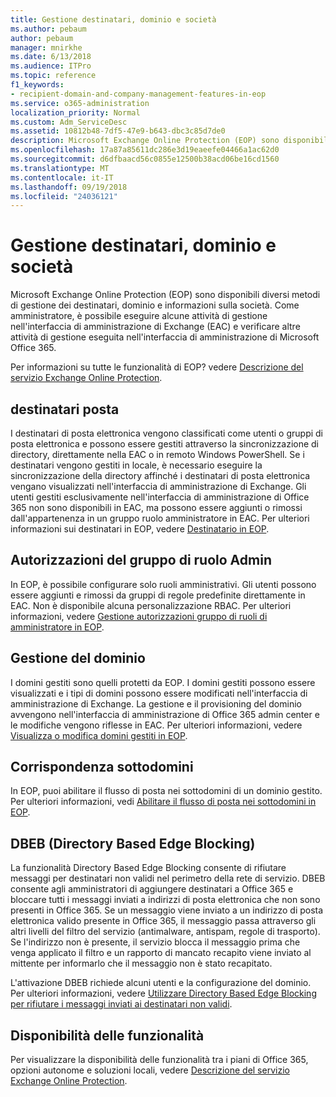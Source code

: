 ```yaml
---
title: Gestione destinatari, dominio e società
ms.author: pebaum
author: pebaum
manager: mnirkhe
ms.date: 6/13/2018
ms.audience: ITPro
ms.topic: reference
f1_keywords:
- recipient-domain-and-company-management-features-in-eop
ms.service: o365-administration
localization_priority: Normal
ms.custom: Adm_ServiceDesc
ms.assetid: 10812b48-7df5-47e9-b643-dbc3c85d7de0
description: Microsoft Exchange Online Protection (EOP) sono disponibili diversi metodi di gestione dei destinatari, dominio e informazioni sulla società. Come amministratore, è possibile eseguire alcune attività di gestione nell'interfaccia di amministrazione di Exchange (EAC) e verificare altre attività di gestione eseguita nell'interfaccia di amministrazione di Microsoft Office 365.
ms.openlocfilehash: 17a87a85611dc286e3d19eaeefe04466a1ac62d0
ms.sourcegitcommit: d6dfbaacd56c0855e12500b38acd06be16cd1560
ms.translationtype: MT
ms.contentlocale: it-IT
ms.lasthandoff: 09/19/2018
ms.locfileid: "24036121"
---
```

# <a name="recipient-domain-and-company-management"></a>Gestione destinatari, dominio e società

Microsoft Exchange Online Protection (EOP) sono disponibili diversi metodi di gestione dei destinatari, dominio e informazioni sulla società. Come amministratore, è possibile eseguire alcune attività di gestione nell'interfaccia di amministrazione di Exchange (EAC) e verificare altre attività di gestione eseguita nell'interfaccia di amministrazione di Microsoft Office 365.
  
Per informazioni su tutte le funzionalità di EOP? vedere [Descrizione del servizio Exchange Online Protection](exchange-online-protection-service-description.md).
  
## <a name="mail-recipients"></a>destinatari posta
<a name="BKMK_mailrecipients"> </a>

I destinatari di posta elettronica vengono classificati come utenti o gruppi di posta elettronica e possono essere gestiti attraverso la sincronizzazione di directory, direttamente nella EAC o in remoto Windows PowerShell. Se i destinatari vengono gestiti in locale, è necessario eseguire la sincronizzazione della directory affinché i destinatari di posta elettronica vengano visualizzati nell'interfaccia di amministrazione di Exchange. Gli utenti gestiti esclusivamente nell'interfaccia di amministrazione di Office 365 non sono disponibili in EAC, ma possono essere aggiunti o rimossi dall'appartenenza in un gruppo ruolo amministratore in EAC. Per ulteriori informazioni sui destinatari in EOP, vedere [Destinatario in EOP](https://go.microsoft.com/fwlink/p/?LinkId=280011).
  
## <a name="admin-role-group-permissions"></a>Autorizzazioni del gruppo di ruolo Admin
<a name="BKMK_adminrolegrouppermissions"> </a>

In EOP, è possibile configurare solo ruoli amministrativi. Gli utenti possono essere aggiunti e rimossi da gruppi di regole predefinite direttamente in EAC. Non è disponibile alcuna personalizzazione RBAC. Per ulteriori informazioni, vedere [Gestione autorizzazioni gruppo di ruoli di amministratore in EOP](https://go.microsoft.com/fwlink/p/?LinkId=282238).
  
## <a name="domain-management"></a>Gestione del dominio
<a name="BKMK_domainmanagement"> </a>

I domini gestiti sono quelli protetti da EOP. I domini gestiti possono essere visualizzati e i tipi di domini possono essere modificati nell'interfaccia di amministrazione di Exchange. La gestione e il provisioning del dominio avvengono nell'interfaccia di amministrazione di Office 365 admin center e le modifiche vengono riflesse in EAC. Per ulteriori informazioni, vedere [Visualizza o modifica domini gestiti in EOP](https://go.microsoft.com/fwlink/p/?LinkId=282239).
  
## <a name="match-subdomains"></a>Corrispondenza sottodomini
<a name="BKMK_EOP_Match_Subdomains"> </a>

In EOP, puoi abilitare il flusso di posta nei sottodomini di un dominio gestito. Per ulteriori informazioni, vedi [Abilitare il flusso di posta nei sottodomini in EOP](https://go.microsoft.com/fwlink/p/?LinkId=397213). 
  
## <a name="directory-based-edge-blocking-dbeb"></a>DBEB (Directory Based Edge Blocking)
<a name="BKMK_DBEB"> </a>

La funzionalità Directory Based Edge Blocking consente di rifiutare messaggi per destinatari non validi nel perimetro della rete di servizio. DBEB consente agli amministratori di aggiungere destinatari a Office 365 e bloccare tutti i messaggi inviati a indirizzi di posta elettronica che non sono presenti in Office 365. Se un messaggio viene inviato a un indirizzo di posta elettronica valido presente in Office 365, il messaggio passa attraverso gli altri livelli del filtro del servizio (antimalware, antispam, regole di trasporto). Se l'indirizzo non è presente, il servizio blocca il messaggio prima che venga applicato il filtro e un rapporto di mancato recapito viene inviato al mittente per informarlo che il messaggio non è stato recapitato. 
  
L'attivazione DBEB richiede alcuni utenti e la configurazione del dominio. Per ulteriori informazioni, vedere [Utilizzare Directory Based Edge Blocking per rifiutare i messaggi inviati ai destinatari non validi](https://go.microsoft.com/fwlink/p/?LinkId=390676).
  
## <a name="feature-availability"></a>Disponibilità delle funzionalità
<a name="BKMK_DBEB"> </a>

Per visualizzare la disponibilità delle funzionalità tra i piani di Office 365, opzioni autonome e soluzioni locali, vedere [Descrizione del servizio Exchange Online Protection](exchange-online-protection-service-description.md).
  

